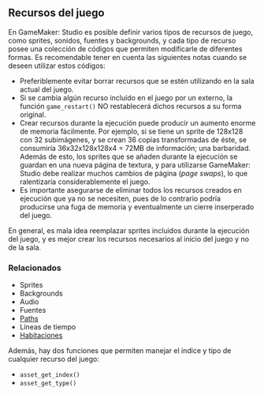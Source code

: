 ## Recursos del juego

En GameMaker: Studio es posible definir varios tipos de recursos de juego, como sprites, sonidos, fuentes y backgrounds, y cada tipo de recurso posee una colección de códigos que permiten modificarle de diferentes formas. Es recomendable tener en cuenta las siguientes notas cuando se deseen utilizar estos códigos:  

*   Preferiblemente evitar borrar recursos que se estén utilizando en la sala actual del juego.
*   Si se cambia algún recurso incluído en el juego por un externo, la función `game_restart()` NO restablecerá dichos recursos a su forma original.
*   Crear recursos durante la ejecución puede producir un aumento enorme de memoria fácilmente. Por ejemplo, si se tiene un sprite de 128x128 con 32 subimágenes, y se crean 36 copias transformadas de éste, se consumiría 36x32x128x128x4 = 72MB de información; una barbaridad. Además de esto, los sprites que se añaden durante la ejecución se guardan en una nueva página de textura, y para utilizarse GameMaker: Studio debe realizar muchos cambios de página (_page swaps_), lo que ralentizaría considerablemente el juego. 
*   Es importante asegurarse de eliminar todos los recursos creados en ejecución que ya no se necesiten, pues de lo contrario podría producirse una fuga de memoria y eventualmente un cierre inserperado del juego.

En general, es mala idea reemplazar sprites incluidos durante la ejecución del juego, y es mejor crear los recursos necesarios al inicio del juego y no de la sala.  

### Relacionados

*   Sprites
*   Backgrounds
*   Audio
*   Fuentes
*   [Paths](Paths/)
*   Líneas de tiempo
*   [Habitaciones](Rooms/)

Además, hay dos funciones que permiten manejar el índice y tipo de cualquier recurso del juego:  

*   `asset_get_index()`
*   `asset_get_type()`